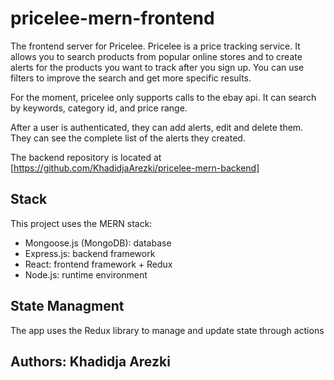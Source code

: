 # pricelee-mern-frontend

The frontend server for Pricelee.
Pricelee is a price tracking service. It allows you to search products from popular online stores and to create alerts for the products you want to track after you sign up. You can use filters to improve the search and get more specific results.

For the moment, pricelee only supports calls to the ebay api. It can search by keywords, category id, and price range.

After a user is authenticated, they can add alerts, edit and delete them. They can see the complete list of the alerts they created.

The backend repository is located at [https://github.com/KhadidjaArezki/pricelee-mern-backend]

## Stack

This project uses the MERN stack:

- Mongoose.js (MongoDB): database
- Express.js: backend framework
- React: frontend framework + Redux
- Node.js: runtime environment

## State Managment

The app uses the Redux library to manage and update state through actions

## Authors: Khadidja Arezki
